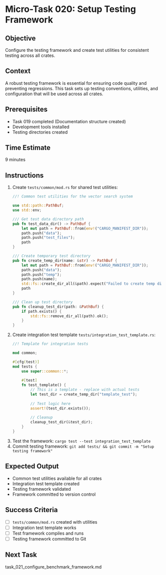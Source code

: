 # Micro-Task 020: Setup Testing Framework

## Objective
Configure the testing framework and create test utilities for consistent testing across all crates.

## Context
A robust testing framework is essential for ensuring code quality and preventing regressions. This task sets up testing conventions, utilities, and configuration that will be used across all crates.

## Prerequisites
- Task 019 completed (Documentation structure created)
- Development tools installed
- Testing directories created

## Time Estimate
9 minutes

## Instructions
1. Create `tests/common/mod.rs` for shared test utilities:
   ```rust
   //! Common test utilities for the vector search system
   
   use std::path::PathBuf;
   use std::env;
   
   /// Get test data directory path
   pub fn test_data_dir() -> PathBuf {
       let mut path = PathBuf::from(env!("CARGO_MANIFEST_DIR"));
       path.push("data");
       path.push("test_files");
       path
   }
   
   /// Create temporary test directory
   pub fn create_temp_dir(name: &str) -> PathBuf {
       let mut path = PathBuf::from(env!("CARGO_MANIFEST_DIR"));
       path.push("data");
       path.push("temp");
       path.push(name);
       std::fs::create_dir_all(&path).expect("Failed to create temp dir");
       path
   }
   
   /// Clean up test directory
   pub fn cleanup_test_dir(path: &PathBuf) {
       if path.exists() {
           std::fs::remove_dir_all(path).ok();
       }
   }
   ```
2. Create integration test template `tests/integration_test_template.rs`:
   ```rust
   //! Template for integration tests
   
   mod common;
   
   #[cfg(test)]
   mod tests {
       use super::common::*;
       
       #[test]
       fn test_template() {
           // This is a template - replace with actual tests
           let test_dir = create_temp_dir("template_test");
           
           // Test logic here
           assert!(test_dir.exists());
           
           // Cleanup
           cleanup_test_dir(&test_dir);
       }
   }
   ```
3. Test the framework: `cargo test --test integration_test_template`
4. Commit testing framework: `git add tests/ && git commit -m "Setup testing framework"`

## Expected Output
- Common test utilities available for all crates
- Integration test template created
- Testing framework validated
- Framework committed to version control

## Success Criteria
- [ ] `tests/common/mod.rs` created with utilities
- [ ] Integration test template works
- [ ] Test framework compiles and runs
- [ ] Testing framework committed to Git

## Next Task
task_021_configure_benchmark_framework.md